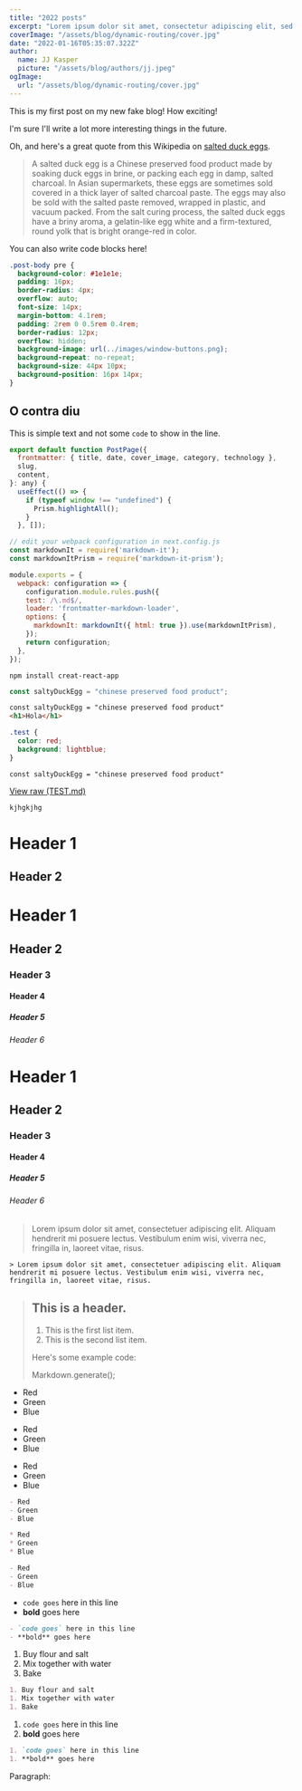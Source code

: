 ```yaml
---
title: "2022 posts"
excerpt: "Lorem ipsum dolor sit amet, consectetur adipiscing elit, sed do eiusmod tempor incididunt ut labore et dolore magna aliqua. Praesent elementum facilisis leo vel fringilla est ullamcorper eget. At imperdiet dui accumsan sit amet nulla facilities morbi tempus."
coverImage: "/assets/blog/dynamic-routing/cover.jpg"
date: "2022-01-16T05:35:07.322Z"
author:
  name: JJ Kasper
  picture: "/assets/blog/authors/jj.jpeg"
ogImage:
  url: "/assets/blog/dynamic-routing/cover.jpg"
---
```


This is my first post on my new fake blog! How exciting!

I'm sure I'll write a lot more interesting things in the future.

Oh, and here's a great quote from this Wikipedia on
[salted duck eggs](https://en.wikipedia.org/wiki/Salted_duck_egg).

> A salted duck egg is a Chinese preserved food product made by soaking duck
> eggs in brine, or packing each egg in damp, salted charcoal. In Asian
> supermarkets, these eggs are sometimes sold covered in a thick layer of salted
> charcoal paste. The eggs may also be sold with the salted paste removed,
> wrapped in plastic, and vacuum packed. From the salt curing process, the
> salted duck eggs have a briny aroma, a gelatin-like egg white and a
> firm-textured, round yolk that is bright orange-red in color.

You can also write code blocks here!

```css
.post-body pre {
  background-color: #1e1e1e;
  padding: 16px;
  border-radius: 4px;
  overflow: auto;
  font-size: 14px;
  margin-bottom: 4.1rem;
  padding: 2rem 0 0.5rem 0.4rem;
  border-radius: 12px;
  overflow: hidden;
  background-image: url(../images/window-buttons.png);
  background-repeat: no-repeat;
  background-size: 44px 10px;
  background-position: 16px 14px;
}
```

## O contra diu

This is simple text and not some `code` to show in the line.

```javascript
export default function PostPage({
  frontmatter: { title, date, cover_image, category, technology },
  slug,
  content,
}: any) {
  useEffect(() => {
    if (typeof window !== "undefined") {
      Prism.highlightAll();
    }
  }, []);
```

```javascript
// edit your webpack configuration in next.config.js
const markdownIt = require('markdown-it');
const markdownItPrism = require('markdown-it-prism');

module.exports = {
  webpack: configuration => {
    configuration.module.rules.push({
    test: /\.md$/,
    loader: 'frontmatter-markdown-loader',
    options: {
      markdownIt: markdownIt({ html: true }).use(markdownItPrism),
    });
    return configuration;
  },
});

```

```shell
npm install creat-react-app
```

```javascript
const saltyDuckEgg = "chinese preserved food product";
```

```html
const saltyDuckEgg = "chinese preserved food product"
<h1>Hola</h1>
```

```css
.test {
  color: red;
  background: lightblue;
}
```

```console
const saltyDuckEgg = "chinese preserved food product"
```

[View raw (TEST.md)](https://raw.github.com/adamschwartz/github-markdown-kitchen-sink/master/README.md)

`kjhgkjhg`

# Header 1

## Header 2

# Header 1

## Header 2

### Header 3

#### Header 4

##### Header 5

###### Header 6

# Header 1

## Header 2

### Header 3

#### Header 4

##### Header 5

###### Header 6

######

> Lorem ipsum dolor sit amet, consectetuer adipiscing elit. Aliquam hendrerit mi posuere lectus. Vestibulum enim wisi, viverra nec, fringilla in, laoreet vitae, risus.

    > Lorem ipsum dolor sit amet, consectetuer adipiscing elit. Aliquam hendrerit mi posuere lectus. Vestibulum enim wisi, viverra nec, fringilla in, laoreet vitae, risus.

> ## This is a header.
>
> 1. This is the first list item.
> 2. This is the second list item.
>
> Here's some example code:
>
> Markdown.generate();

- Red
- Green
- Blue

* Red
* Green
* Blue

- Red
- Green
- Blue

```markdown
- Red
- Green
- Blue

* Red
* Green
* Blue

- Red
- Green
- Blue
```

- `code goes` here in this line
- **bold** goes here

```markdown
- `code goes` here in this line
- **bold** goes here
```

1. Buy flour and salt
1. Mix together with water
1. Bake

```markdown
1. Buy flour and salt
1. Mix together with water
1. Bake
```

1. `code goes` here in this line
1. **bold** goes here

```markdown
1. `code goes` here in this line
1. **bold** goes here
```

Paragraph:

